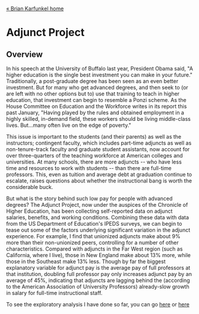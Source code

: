 [&laquo; Brian Karfunkel home](http://bkfunk.github.io)

Adjunct Project
================

__Overview__
------------

In his speech at the University of Buffalo last year, President Obama said, "A higher education is the single best investment you can make in your future." Traditionally, a post-graduate degree has been seen as an even better investment. But for many who get advanced degrees, and then seek to (or are left with no other options but to) use that training to teach in higher education, that investment can begin to resemble a Ponzi scheme. As the House Committee on Education and the Workforce writes in its report this past January, "Having played by the rules and obtained employment in a highly skilled, in-demand field, these workers should be living middle-class lives. But...many often live on the edge of poverty."

This issue is important to the students (and their parents) as well as the instructors; contingent faculty, which includes part-time adjuncts as well as non-tenure-track faculty and graduate student assistants, now account for over three-quarters of the teaching workforce at American colleges and universities. At many schools, there are more adjuncts -- who have less time and resources to work with students -- than there are full-time professors. This, even as tuition and average debt at graduation continue to escalate, raises questions about whether the instructional bang is worth the considerable buck.

But what is the story behind such low pay for people with advanced degrees? The Adjunct Project, now under the auspices of the Chronicle of Higher Education, has been collecting self-reported data on adjunct salaries, benefits, and working conditions. Combining these data with data from the US Department of Education's IPEDS surveys, we can begin to tease out some of the factors underlying significant variation in the adjunct experience. For example, I find that unionized adjuncts make about 9% more than their non-unionized peers, controlling for a number of other characteristics. Compared with adjuncts in the Far West region (such as California, where I live), those in New England make about 13% more, while those in the Southeast make 13% less. Though by far the biggest explanatory variable for adjunct pay is the average pay of full professors at that institution, doubling full professor pay only increases adjunct pay by an average of 45%, indicating that adjuncts are lagging behind the (according to the American Association of University Professors) already-slow growth in salary for full-time instructional staff.

To see the exploratory analysis I have done so far, you can go [here][exploratory notebook 1] or [here][exploratory notebook 2]

[exploratory notebook 1]: adjunct_exploration.html
[exploratory notebook 2]: more_adjunct_exploration.html
